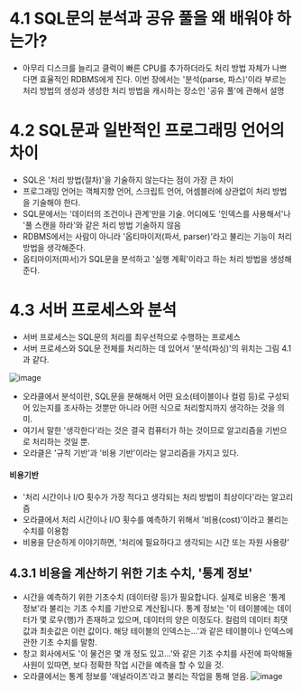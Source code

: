 # 4.1 SQL문의 분석과 공유 풀을 왜 배워야 하는가?
- 아무리 디스크를 늘리고 클럭이 빠른 CPU를 추가하더라도 처리 방법 자체가 나쁘다면 효율적인 RDBMS에게 진다. 이번 장에서는 '분석(parse, 파스)'이라 부르는 처리 방법의 생성과 생성한 처리 방법을 캐시하는 장소인 '공유 풀'에 관해서 설명

# 4.2 SQL문과 일반적인 프로그래밍 언어의 차이
- SQL은 '처리 방법(절차)'을 기술하지 않는다는 점이 가장 큰 차이
- 프로그래밍 언어는 객체지향 언어, 스크립트 언어, 어셈블러에 상관없이 처리 방법을 기술해야 한다.
- SQL문에서는 '데이터의 조건이나 관계'만을 기술. 어디에도 '인덱스를 사용해서'나 '풀 스캔을 하라'와 같은 처리 방법 기술하지 않음
- RDBMS에서는 사람이 아니라 '옵티마이저(파서, parser)'라고 불리는 기능이 처리 방법을 생각해준다.
- 옵티마이저(파서)가 SQL문을 분석하고 '실행 계획'이라고 하는 처리 방법을 생성해준다.

# 4.3 서버 프로세스와 분석
- 서버 프로세스는 SQL문의 처리를 최우선적으로 수행하는 프로세스
- 서버 프로세스와 SQL문 전체를 처리하는 데 있어서 '분석(파싱)'의 위치는 그림 4.1과 같다.

![image](https://github.com/LeeHyogon/BookSummary/assets/45483116/1b1a082d-328b-479b-a21a-d0cc584feb9c)

- 오라클에서 분석이란, SQL문을 분해해서 어떤 요소(테이블이나 컬럼 등)로 구성되어 있는지를 조사하는 것뿐만 아니라 어떤 식으로 처리할지까지 생각하는 것을 의미.
- 여기서 말한 '생각한다'라는 것은 결국 컴퓨터가 하는 것이므로 알고리즘을 기반으로 처리하는 것일 뿐.
- 오라클은 '규칙 기반'과 '비용 기반'이라는 알고리즘을 가지고 있다.

#### 비용기반
- '처리 시간이나 I/O 횟수가 가장 적다고 생각되는 처리 방법이 최상이다'라는 알고리즘
- 오라클에서 처리 시간이나 I/O 횟수를 예측하기 위해서 '비용(cost)'이라고 불리는 수치를 이용함
- 비용을 단순하게 이야기하면, '처리에 필요하다고 생각되는 시간 또는 자원 사용량'

## 4.3.1 비용을 계산하기 위한 기초 수치, '통계 정보'
- 시간을 예측하기 위한 기초수치 (데이터량 등)가 필요합니다. 실제로 비용은 '통계 정보'라 불리는 기초 수치를 기반으로 계산됩니다. 통계 정보는 '이 테이블에는 데이터가 몇 로우(행)가 존재하고 있으며, 데이터의 양은 이정도다. 컬럼의 데이터 최댓값과 최솟값은 이런 값이다. 해당 테이블의 인덱스는...'과 같은 테이블이나 인덱스에 관한 기초 수치를 말함.
- 창고 회사에서도 '이 물건은 몇 개 정도 있고...'와 같은 기초 수치를 사전에 파악해둘 사원이 있따면, 보다 정확한 작업 시간을 예측을 할 수 있을 것.
- 오라클에서는 통계 정보를 '애널라이즈'라고 불리는 작업을 통해 얻음.
![image](https://github.com/LeeHyogon/BookSummary/assets/45483116/70cbb3d3-6797-4775-96d5-6b0fff40178f)

